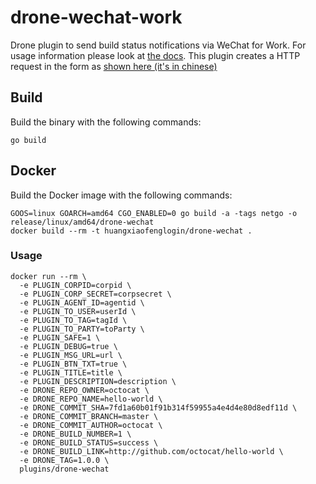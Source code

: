 # drone-wechat-work

Drone plugin to send build status notifications via WeChat for Work. For usage
information please look at [the docs](DOCS.md). This plugin creates a HTTP
request in the form as
[shown here (it's in chinese)](https://work.weixin.qq.com/api/doc#10167/文本卡片消息)

## Build

Build the binary with the following commands:

```
go build
```

## Docker

Build the Docker image with the following commands:

```
GOOS=linux GOARCH=amd64 CGO_ENABLED=0 go build -a -tags netgo -o release/linux/amd64/drone-wechat
docker build --rm -t huangxiaofenglogin/drone-wechat .
```

### Usage

```
docker run --rm \
  -e PLUGIN_CORPID=corpid \
  -e PLUGIN_CORP_SECRET=corpsecret \
  -e PLUGIN_AGENT_ID=agentid \
  -e PLUGIN_TO_USER=userId \
  -e PLUGIN_TO_TAG=tagId \
  -e PLUGIN_TO_PARTY=toParty \
  -e PLUGIN_SAFE=1 \
  -e PLUGIN_DEBUG=true \
  -e PLUGIN_MSG_URL=url \
  -e PLUGIN_BTN_TXT=true \
  -e PLUGIN_TITLE=title \
  -e PLUGIN_DESCRIPTION=description \
  -e DRONE_REPO_OWNER=octocat \
  -e DRONE_REPO_NAME=hello-world \
  -e DRONE_COMMIT_SHA=7fd1a60b01f91b314f59955a4e4d4e80d8edf11d \
  -e DRONE_COMMIT_BRANCH=master \
  -e DRONE_COMMIT_AUTHOR=octocat \
  -e DRONE_BUILD_NUMBER=1 \
  -e DRONE_BUILD_STATUS=success \
  -e DRONE_BUILD_LINK=http://github.com/octocat/hello-world \
  -e DRONE_TAG=1.0.0 \
  plugins/drone-wechat
```

